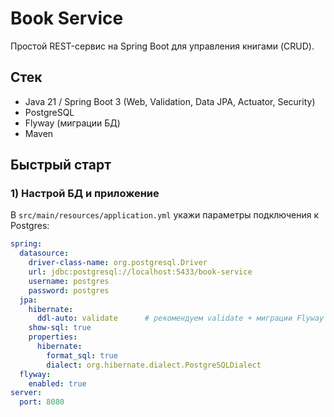 # Book Service

Простой REST-сервис на Spring Boot для управления книгами (CRUD).

## Стек
- Java 21 / Spring Boot 3 (Web, Validation, Data JPA, Actuator, Security)
- PostgreSQL
- Flyway (миграции БД)
- Maven

## Быстрый старт

### 1) Настрой БД и приложение
В `src/main/resources/application.yml` укажи параметры подключения к Postgres:
```yaml
spring:
  datasource:
    driver-class-name: org.postgresql.Driver
    url: jdbc:postgresql://localhost:5433/book-service
    username: postgres
    password: postgres
  jpa:
    hibernate:
      ddl-auto: validate      # рекомендуем validate + миграции Flyway
    show-sql: true
    properties:
      hibernate:
        format_sql: true
        dialect: org.hibernate.dialect.PostgreSQLDialect
  flyway:
    enabled: true
server:
  port: 8080
